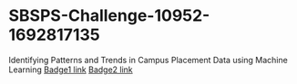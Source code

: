 # SBSPS-Challenge-10952-1692817135
Identifying Patterns and Trends in Campus Placement Data using Machine Learning
[Badge1 link](https://www.credly.com/badges/1ec8e021-9fee-44ed-9037-20aa324866a5/public_url)
[Badge2 link](https://www.credly.com/badges/372fbd38-5061-4474-80b2-5febf77e5e9e/public_url)
